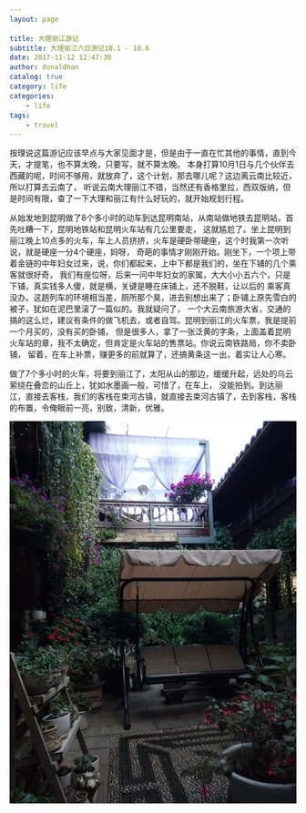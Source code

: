 ```yaml
---
layout: page

title: 大理丽江游记
subtitle: 大理丽江六日游记10.1 - 10.6
date: 2017-11-12 12:47:30
author: donaldhan
catalog: true
category: life
categories:
    - life
tags:
    - travel
---
```

按理说这篇游记应该早点与大家见面才是，但是由于一直在忙其他的事情，直到今天，才提笔，也不算太晚，只要写，就不算太晚。
本身打算10月1日与几个伙伴去西藏的呢，时间不够用，就放弃了，这个计划，那去哪儿呢？这边离云南比较近，所以打算去云南了，
听说云南大理丽江不错，当然还有香格里拉，西双版纳，但是时间有限，查了一下大理和丽江有什么好玩的，就开始规划行程。  

从始发地到昆明做了8个多小时的动车到达昆明南站，从南站做地铁去昆明站，首先吐糟一下，昆明地铁站和昆明火车站有几公里要走，
这就尴尬了。坐上昆明到丽江晚上10点多的火车，车上人员挤挤，火车是硬卧带硬座，这个时我第一次听说，就是硬座一分4个硬座，妈呀，
奇葩的事情才刚刚开始。刚坐下，一个项上带着金链的中年妇女过来，说，你们都起来，上中下都是我们的，坐在下铺的几个乘客就很好奇，
我们有座位呀，后来一问中年妇女的家属，大大小小五六个，只是下铺，真实钱多人傻，就是横，关键是睡在床铺上，还不脱鞋，让以后的
乘客真没办。这趟列车的环境相当差，厕所那个臭，进去别想出来了；卧铺上原先雪白的被子，犹如在泥巴里滚了一篇似的。我就疑问了，
一个大云南旅游大省，交通的搞的这么烂，建议有条件的做飞机去，或者自驾。昆明到丽江的火车票，我是提前一个月买的，没有买的卧铺，
但是很多人，拿了一张泛黄的字条，上面盖着昆明火车站的章，我不太确定，但肯定是火车站的售票站。你说云南铁路局，你不卖卧铺，
留着，在车上补票，赚更多的前就算了，还搞黄条这一出，着实让人心寒。  

做了7个多小时的火车，将要到丽江了，太阳从山的那边，缓缓升起，远处的乌云萦绕在叠峦的山丘上，犹如水墨画一般，可惜了，在车上，
没能拍到。到达丽江，直接去客栈，我们的客栈在束河古镇，就直接去束河古镇了，去到客栈，客栈的布置，令俺眼前一亮，别致，清新，优雅。

![小玥客栈](/image/li-jiang/hotel.jpg)  

